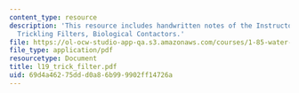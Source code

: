 ```yaml
---
content_type: resource
description: 'This resource includes handwritten notes of the Instructor on the topic:
  Trickling Filters, Biological Contactors.'
file: https://ol-ocw-studio-app-qa.s3.amazonaws.com/courses/1-85-water-and-wastewater-treatment-engineering-spring-2006/69d4a46275ddd0a86b999902ff14726a_l19_trick_filter.pdf
file_type: application/pdf
resourcetype: Document
title: l19_trick_filter.pdf
uid: 69d4a462-75dd-d0a8-6b99-9902ff14726a
---
```

